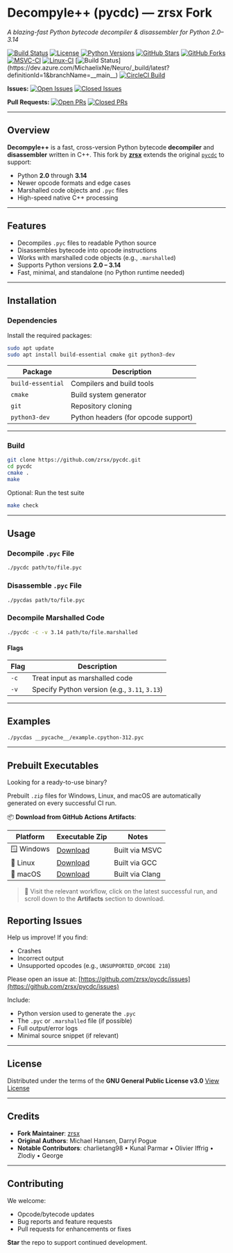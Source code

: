 # **Decompyle++ (pycdc) — zrsx Fork**

*A blazing-fast Python bytecode decompiler & disassembler for Python 2.0–3.14*

[![Build Status](https://img.shields.io/badge/build-passing-brightgreen)](#)
[![License](https://img.shields.io/github/license/zrsx/pycdc)](https://www.gnu.org/licenses/gpl-3.0.en.html)
[![Python Versions](https://img.shields.io/badge/python-2.0--3.14-blue)](#)
[![GitHub Stars](https://img.shields.io/github/stars/zrsx/pycdc?style=social)](https://github.com/zrsx/pycdc/stargazers)
[![GitHub Forks](https://img.shields.io/github/forks/zrsx/pycdc?style=social)](https://github.com/zrsx/pycdc/network)
[![MSVC-CI](https://github.com/zrsx/pycdc/actions/workflows/msvc-ci.yml/badge.svg)](https://github.com/zrsx/pycdc/actions/workflows/msvc-ci.yml)
[![Linux-CI](https://github.com/zrsx/pycdc/actions/workflows/linux-ci.yml/badge.svg)](https://github.com/zrsx/pycdc/actions/workflows/linux-ci.yml)
[![Build Status](https://dev.azure.com/MichaelixNe/Neuro/_apis/build/status%2Fzrsx.pycdc?branchName=__main__)](https://dev.azure.com/MichaelixNe/Neuro/_build/latest?definitionId=1&branchName=__main__)
[![CircleCI Build](https://dl.circleci.com/status-badge/img/circleci/BcpbSeUMcJTaQLHYBBWuxG/UdZ4oBjzxJEuVwKKgSVwf4/tree/__main__.svg?style=shield)](https://dl.circleci.com/status-badge/redirect/circleci/BcpbSeUMcJTaQLHYBBWuxG/UdZ4oBjzxJEuVwKKgSVwf4/tree/__main__)



**Issues:**
[![Open Issues](https://img.shields.io/github/issues/zrsx/pycdc)](https://github.com/zrsx/pycdc/issues)
[![Closed Issues](https://img.shields.io/github/issues-closed/zrsx/pycdc)](https://github.com/zrsx/pycdc/issues?q=is%3Aissue+is%3Aclosed)

**Pull Requests:**
[![Open PRs](https://img.shields.io/github/issues-pr/zrsx/pycdc)](https://github.com/zrsx/pycdc/pulls)
[![Closed PRs](https://img.shields.io/github/issues-pr-closed/zrsx/pycdc)](https://github.com/zrsx/pycdc/pulls?q=is%3Apr+is%3Aclosed)

---

## **Overview**

**Decompyle++** is a fast, cross-version Python bytecode **decompiler** and **disassembler** written in C++. This fork by [**zrsx**](https://github.com/zrsx) extends the original [`pycdc`](https://github.com/zrax/pycdc) to support:

* Python **2.0** through **3.14**
* Newer opcode formats and edge cases
* Marshalled code objects and `.pyc` files
* High-speed native C++ processing

---

## **Features**

* Decompiles `.pyc` files to readable Python source
* Disassembles bytecode into opcode instructions
* Works with marshalled code objects (e.g., `.marshalled`)
* Supports Python versions **2.0 – 3.14**
* Fast, minimal, and standalone (no Python runtime needed)

---

## **Installation**

### **Dependencies**

Install the required packages:

```bash
sudo apt update
sudo apt install build-essential cmake git python3-dev
```

| Package           | Description                         |
| ----------------- | ----------------------------------- |
| `build-essential` | Compilers and build tools           |
| `cmake`           | Build system generator              |
| `git`             | Repository cloning                  |
| `python3-dev`     | Python headers (for opcode support) |

---

### **Build**

```bash
git clone https://github.com/zrsx/pycdc.git
cd pycdc
cmake .
make
```

Optional: Run the test suite

```bash
make check
```

---

## **Usage**

### Decompile `.pyc` File

```bash
./pycdc path/to/file.pyc
```

### Disassemble `.pyc` File

```bash
./pycdas path/to/file.pyc
```

### Decompile Marshalled Code

```bash
./pycdc -c -v 3.14 path/to/file.marshalled
```

#### **Flags**

| Flag | Description                                   |
| ---- | --------------------------------------------- |
| `-c` | Treat input as marshalled code                |
| `-v` | Specify Python version (e.g., `3.11`, `3.13`) |

---

## **Examples**

```bash
./pycdas __pycache__/example.cpython-312.pyc
```

---

## **Prebuilt Executables**

Looking for a ready-to-use binary?

Prebuilt `.zip` files for Windows, Linux, and macOS are automatically generated on every successful CI run.

📦 **Download from GitHub Actions Artifacts**:

| Platform     | Executable Zip                                                                 | Notes           |
|--------------|----------------------------------------------------------------------------------|-----------------|
| 🪟 Windows   | [Download](https://github.com/zrsx/pycdc/actions/workflows/msvc-ci.yml)        | Built via MSVC  |
| 🐧 Linux     | [Download](https://github.com/zrsx/pycdc/actions/workflows/linux-ci.yml)       | Built via GCC   |
| 🍎 macOS     | [Download](https://github.com/zrsx/pycdc/actions/workflows/macos-ci.yml)       | Built via Clang |

> 🔧 Visit the relevant workflow, click on the latest successful run, and scroll down to the **Artifacts** section to download.



## **Reporting Issues**

Help us improve! If you find:

* Crashes
* Incorrect output
* Unsupported opcodes (e.g., `UNSUPPORTED_OPCODE 218`)

Please open an issue at:
[https://github.com/zrsx/pycdc/issues](https://github.com/zrsx/pycdc/issues)

Include:

* Python version used to generate the `.pyc`
* The `.pyc` or `.marshalled` file (if possible)
* Full output/error logs
* Minimal source snippet (if relevant)

---

## **License**

Distributed under the terms of the
**GNU General Public License v3.0**
[View License](https://www.gnu.org/licenses/gpl-3.0.en.html)

---

## **Credits**

* **Fork Maintainer**: [zrsx](https://github.com/zrsx)
* **Original Authors**: Michael Hansen, Darryl Pogue
* **Notable Contributors**:
  charlietang98 • Kunal Parmar • Olivier Iffrig • Zlodiy • George

---

## **Contributing**

We welcome:

* Opcode/bytecode updates
* Bug reports and feature requests
* Pull requests for enhancements or fixes

**Star** the repo to support continued development.
